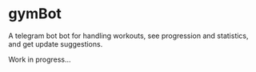 # gymBot
A telegram bot bot for handling workouts, see progression and statistics, and get update suggestions.

Work in progress...
